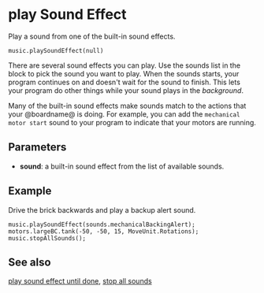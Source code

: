 # play Sound Effect

Play a sound from one of the built-in sound effects.

```sig
music.playSoundEffect(null)
```

There are several sound effects you can play. Use the sounds list in the block to pick the sound you want to play. When the sounds starts, your program continues on and doesn't wait for the sound to finish. This lets your program do other things while your sound plays in the _background_.

Many of the built-in sound effects make sounds match to the actions that your @boardname@ is doing. For example, you can add the ``mechanical motor start`` sound to your program to indicate that your motors are running.

## Parameters

* **sound**: a built-in sound effect from the list of available sounds.

## Example

Drive the brick backwards and play a backup alert sound.

```blocks
music.playSoundEffect(sounds.mechanicalBackingAlert);
motors.largeBC.tank(-50, -50, 15, MoveUnit.Rotations);
music.stopAllSounds();
```

## See also

[play sound effect until done](/reference/music/play-sound-effect-until-done), [stop all sounds](/reference/music/stop-all-sounds)